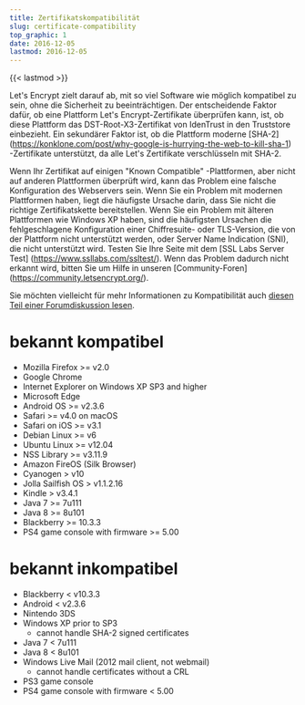 ```yaml
---
title: Zertifikatskompatibilität
slug: certificate-compatibility
top_graphic: 1
date: 2016-12-05
lastmod: 2016-12-05
---
```


{{< lastmod >}}

Let's Encrypt zielt darauf ab, mit so viel Software wie möglich kompatibel zu sein, ohne die Sicherheit zu beeinträchtigen. Der entscheidende Faktor dafür, ob eine Plattform Let's Encrypt-Zertifikate überprüfen kann, ist, ob diese Plattform das DST-Root-X3-Zertifikat von IdenTrust in den Truststore einbezieht. Ein sekundärer Faktor ist, ob die Plattform moderne \[SHA-2\] (https://konklone.com/post/why-google-is-hurrying-the-web-to-kill-sha-1) -Zertifikate unterstützt, da alle Let's Zertifikate verschlüsseln mit SHA-2.

Wenn Ihr Zertifikat auf einigen "Known Compatible" -Plattformen, aber nicht auf anderen Plattformen überprüft wird, kann das Problem eine falsche Konfiguration des Webservers sein. Wenn Sie ein Problem mit modernen Plattformen haben, liegt die häufigste Ursache darin, dass Sie nicht die richtige Zertifikatskette bereitstellen. Wenn Sie ein Problem mit älteren Plattformen wie Windows XP haben, sind die häufigsten Ursachen die fehlgeschlagene Konfiguration einer Chiffresuite- oder TLS-Version, die von der Plattform nicht unterstützt werden, oder Server Name Indication (SNI), die nicht unterstützt wird. Testen Sie Ihre Seite mit dem \[SSL Labs Server Test\] (https://www.ssllabs.com/ssltest/). Wenn das Problem dadurch nicht erkannt wird, bitten Sie um Hilfe in unseren \[Community-Foren\] (https://community.letsencrypt.org/).

Sie möchten vielleicht für mehr Informationen zu Kompatibilität auch [diesen Teil einer Forumdiskussion lesen](https://community.letsencrypt.org/t/which-browsers-and-operating-systems-support-lets-encrypt/).

# bekannt kompatibel

* Mozilla Firefox >= v2.0
* Google Chrome
* Internet Explorer on Windows XP SP3 and higher
* Microsoft Edge
* Android OS >= v2.3.6
* Safari >= v4.0 on macOS
* Safari on iOS >= v3.1
* Debian Linux >= v6
* Ubuntu Linux >= v12.04
* NSS Library >= v3.11.9
* Amazon FireOS (Silk Browser)
* Cyanogen > v10
* Jolla Sailfish OS > v1.1.2.16
* Kindle > v3.4.1
* Java 7 >= 7u111
* Java 8 >= 8u101
* Blackberry >= 10.3.3
* PS4 game console with firmware >= 5.00

# bekannt inkompatibel

* Blackberry < v10.3.3
* Android < v2.3.6
* Nintendo 3DS
* Windows XP prior to SP3 
  * cannot handle SHA-2 signed certificates
* Java 7 < 7u111
* Java 8 < 8u101
* Windows Live Mail (2012 mail client, not webmail) 
  * cannot handle certificates without a CRL
* PS3 game console
* PS4 game console with firmware < 5.00